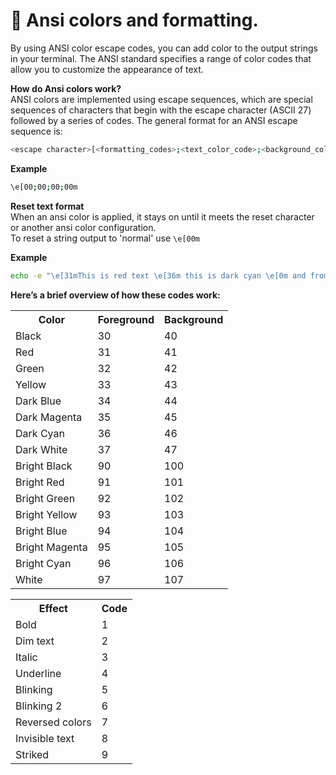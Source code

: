 # 📌 Ansi colors and formatting.
By using ANSI color escape codes, you can add color to the output strings in your terminal. The ANSI standard specifies a range of color codes that allow you to customize the appearance of text. 

**How do Ansi colors work?**   
ANSI colors are implemented using escape sequences, which are special sequences of characters that begin with the escape character (ASCII 27) followed by a series of codes. The general format for an ANSI escape sequence is:
```bash
<escape character>[<formatting_codes>;<text_color_code>;<background_color_code>;<additional_codes>m
```
**Example**
```bash
\e[00;00;00;00m
```

**Reset text format**   
When an ansi color is applied, it stays on until it meets the reset character or another ansi color configuration.   
To reset a string output to 'normal' use `\e[00m`  

**Example**
```bash
echo -e "\e[31mThis is red text \e[36m this is dark cyan \e[0m and from this point onwards standard format."
```


**Here’s a brief overview of how these codes work:**   

<table>
    <tr>
        <th>Color</th>
        <th>Foreground</th>
        <th>Background</th>
    </tr>
    <tr>
        <td>Black</td>
        <td>30</td>
        <td>40</td>
    </tr>
        <tr>
        <td>Red</td>
        <td>31</td>
        <td>41</td>
    </tr>
        <tr>
        <td>Green</td>
        <td>32</td>
        <td>42</td>
    </tr>
        <tr>
        <td>Yellow</td>
        <td>33</td>
        <td>43</td>
    </tr>
        <tr>
        <td>Dark Blue</td>
        <td>34</td>
        <td>44</td>
    </tr>
        <tr>
        <td>Dark Magenta</td>
        <td>35</td>
        <td>45</td>
    </tr>
        <tr>
        <td>Dark Cyan</td>
        <td>36</td>
        <td>46</td>
    </tr>
        <tr>
        <td>Dark White</td>
        <td>37</td>
        <td>47</td>
    </tr>
        <tr>
        <td>Bright Black</td>
        <td>90</td>
        <td>100</td>
    </tr>
        <tr>
        <td>Bright Red</td>
        <td>91</td>
        <td>101</td>
    </tr>
        <tr>
        <td>Bright Green</td>
        <td>92</td>
        <td>102</td>
    </tr>
    <tr>
        <td>Bright Yellow</td>
        <td>93</td>
        <td>103</td>
    </tr>
    <tr>
        <td>Bright Blue</td>
        <td>94</td>
        <td>104</td>
    </tr>
    <tr>
        <td>Bright Magenta</td>
        <td>95</td>
        <td>105</td>
    </tr>
    <tr>
        <td>Bright Cyan</td>
        <td>96</td>
        <td>106</td>
    </tr>
    <tr>
        <td>White</td>
        <td>97</td>
        <td>107</td>
    </tr>
</table>

<table>
    <tr>
        <th>Effect</th>
        <th>Code</th>
    </tr>
    <tr>
        <td>Bold</td>
        <td>1</td>
    </tr>
    <tr>
        <td>Dim text</td>
        <td>2</td>
    </tr>
    <tr>
        <td>Italic</td>
        <td>3</td>
    </tr>
    <tr>
        <td>Underline</td>
        <td>4</td>
    </tr>
    <tr>
        <td>Blinking</td>
        <td>5</td>
    </tr>
    <tr>
        <td>Blinking 2</td>
        <td>6</td>
    </tr>
    <tr>
        <td>Reversed colors</td>
        <td>7</td>
    </tr>
    <tr>
        <td>Invisible text</td>
        <td>8</td>
    </tr>
    <tr>
        <td>Striked</td>
        <td>9</td>
    </tr>
</table>
